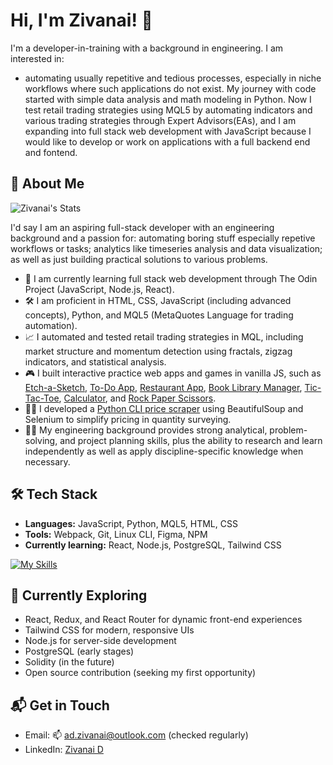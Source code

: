 # Hi, I'm Zivanai! 👋

I'm a developer-in-training with a background in engineering. I am interested in:
- automating usually repetitive and tedious processes, especially in niche workflows where such applications do not exist. My journey with code started with simple data analysis and math modeling in Python. Now I test retail trading strategies using MQL5 by automating indicators and various trading strategies through Expert Advisors(EAs), and I am expanding into full stack web development with JavaScript because I would like to develop or work on applications with a full backend end and fontend.

## 🚀 About Me
![Zivanai's Stats](https://github-readme-stats.vercel.app/api?username=zivernay&theme=vue-dark&show_icons=true&hide_border=true&count_private=true)


I'd say I am an aspiring full-stack developer with an engineering background and a passion for: automating boring stuff especially repetive workflows or tasks; analytics like timeseries analysis and data visualization; as well as just building practical solutions to various problems.

- 🔭 I am currently learning full stack web development through The Odin Project (JavaScript, Node.js, React).
- 🛠️ I am proficient in HTML, CSS, JavaScript (including advanced concepts), Python, and MQL5 (MetaQuotes Language for trading automation).
- 📈 I automated and tested retail trading strategies in MQL, including market structure and momentum detection using fractals, zigzag indicators, and statistical analysis.
- 🎮 I built interactive practice web apps and games in vanilla JS, such as [Etch-a-Sketch](https://github.com/zivernay/etch-a-sketch), [To-Do App](https://github.com/zivernay/todo-app), [Restaurant App](https://github.com/zivernay/restaurant-app), [Book Library Manager](https://github.com/zivernay/book-library), [Tic-Tac-Toe](https://github.com/zivernay/tic-tac-toe), [Calculator](https://github.com/zivernay/calculator), and [Rock Paper Scissors](https://github.com/zivernay/rps-game).
- 🕵️‍♂️ I developed a [Python CLI price scraper](https://github.com/zivernay/scrapping) using BeautifulSoup and Selenium to simplify pricing in quantity surveying.
- 👨‍🎓 My engineering background provides strong analytical, problem-solving, and project planning skills, plus the ability to research and learn independently as well as apply discipline-specific knowledge when necessary.

## 🛠️ Tech Stack

- **Languages:** JavaScript, Python, MQL5, HTML, CSS
- **Tools:** Webpack, Git, Linux CLI, Figma, NPM
- **Currently learning:** React, Node.js, PostgreSQL, Tailwind CSS

[![My Skills](https://skillicons.dev/icons?i=js,html,css,webpack,npm,git,linux,figma,python,solidity)](https://skillicons.dev)

## 🌱 Currently Exploring

- React, Redux, and React Router for dynamic front-end experiences
- Tailwind CSS for modern, responsive UIs
- Node.js for server-side development
- PostgreSQL (early stages)
- Solidity (in the future)
- Open source contribution (seeking my first opportunity)

## 📬 Get in Touch

- Email: 📫 ad.zivanai@outlook.com (checked regularly)
- LinkedIn: [Zivanai D](https://www.linkedin.com/in/zivanai-d-6613a8135)
